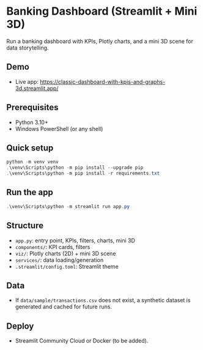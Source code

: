 # Banking Dashboard (Streamlit + Mini 3D)

Run a banking dashboard with KPIs, Plotly charts, and a mini 3D scene for data storytelling.

## Demo
- Live app: https://classic-dashboard-with-kpis-and-graphs-3d.streamlit.app/

## Prerequisites
- Python 3.10+
- Windows PowerShell (or any shell)

## Quick setup
```powershell
python -m venv venv
.\venv\Scripts\python -m pip install --upgrade pip
.\venv\Scripts\python -m pip install -r requirements.txt
```

## Run the app
```powershell
.\venv\Scripts\python -m streamlit run app.py
```

## Structure
- `app.py`: entry point, KPIs, filters, charts, mini 3D
- `components/`: KPI cards, filters
- `viz/`: Plotly charts (2D) + mini 3D scene
- `services/`: data loading/generation
- `.streamlit/config.toml`: Streamlit theme

## Data
- If `data/sample/transactions.csv` does not exist, a synthetic dataset is generated and cached for future runs.

## Deploy
- Streamlit Community Cloud or Docker (to be added).
